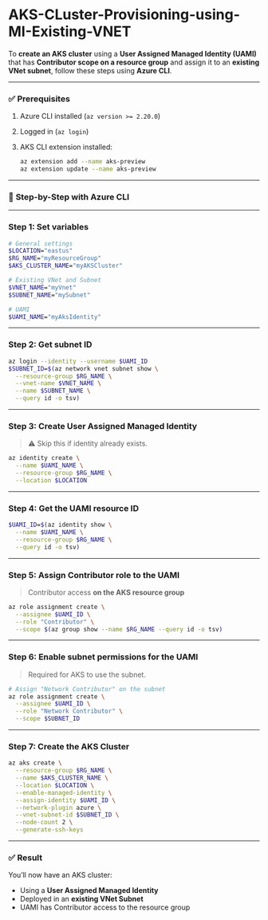 # AKS-CLuster-Provisioning-using-MI-Existing-VNET


To **create an AKS cluster** using a **User Assigned Managed Identity (UAMI)** that has **Contributor scope on a resource group** and assign it to an **existing VNet subnet**, follow these steps using **Azure CLI**.

---

### ✅ **Prerequisites**

1. Azure CLI installed (`az version >= 2.20.0`)
2. Logged in (`az login`)
3. AKS CLI extension installed:

   ```bash
   az extension add --name aks-preview
   az extension update --name aks-preview

   ```

---

### 🔁 **Step-by-Step with Azure CLI**

---

### **Step 1: Set variables**

```bash
# General settings
$LOCATION="eastus"
$RG_NAME="myResourceGroup"
$AKS_CLUSTER_NAME="myAKSCluster"

# Existing VNet and Subnet
$VNET_NAME="myVnet"
$SUBNET_NAME="mySubnet"

# UAMI
$UAMI_NAME="myAksIdentity"
```

---

### **Step 2: Get subnet ID**

```bash
az login --identity --username $UAMI_ID
$SUBNET_ID=$(az network vnet subnet show \
  --resource-group $RG_NAME \
  --vnet-name $VNET_NAME \
  --name $SUBNET_NAME \
  --query id -o tsv)
```

---

### **Step 3: Create User Assigned Managed Identity**

> ⚠️ Skip this if identity already exists.

```bash
az identity create \
  --name $UAMI_NAME \
  --resource-group $RG_NAME \
  --location $LOCATION
```

---

### **Step 4: Get the UAMI resource ID**

```bash
$UAMI_ID=$(az identity show \
  --name $UAMI_NAME \
  --resource-group $RG_NAME \
  --query id -o tsv)
```

---

### **Step 5: Assign Contributor role to the UAMI**

> Contributor access **on the AKS resource group**

```bash
az role assignment create \
  --assignee $UAMI_ID \
  --role "Contributor" \
  --scope $(az group show --name $RG_NAME --query id -o tsv)
```

---

### **Step 6: Enable subnet permissions for the UAMI**

> Required for AKS to use the subnet.

```bash
# Assign "Network Contributor" on the subnet
az role assignment create \
  --assignee $UAMI_ID \
  --role "Network Contributor" \
  --scope $SUBNET_ID
```

---

### **Step 7: Create the AKS Cluster**

```bash
az aks create \
  --resource-group $RG_NAME \
  --name $AKS_CLUSTER_NAME \
  --location $LOCATION \
  --enable-managed-identity \
  --assign-identity $UAMI_ID \
  --network-plugin azure \
  --vnet-subnet-id $SUBNET_ID \
  --node-count 2 \
  --generate-ssh-keys
```

---

### ✅ **Result**

You’ll now have an AKS cluster:

* Using a **User Assigned Managed Identity**
* Deployed in an **existing VNet Subnet**
* UAMI has Contributor access to the resource group

